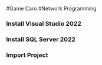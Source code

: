 #Game Caro
#Network Programming 


### Install Visual Studio 2022
### Install SQL Server 2022
### Import Project


